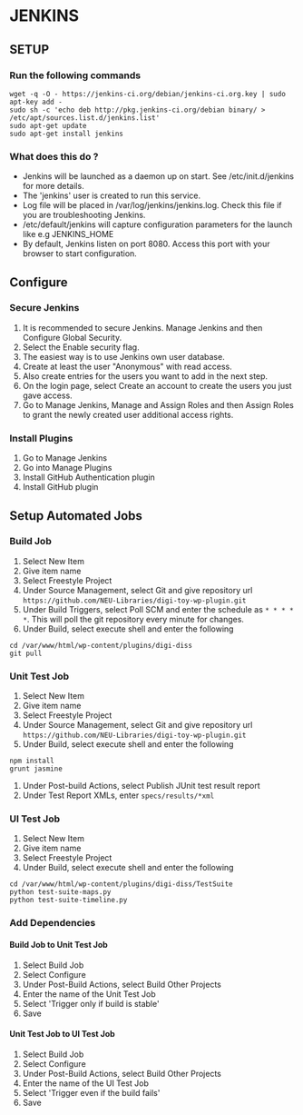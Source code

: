 # JENKINS

## SETUP
### Run the following commands

```
wget -q -O - https://jenkins-ci.org/debian/jenkins-ci.org.key | sudo apt-key add -
sudo sh -c 'echo deb http://pkg.jenkins-ci.org/debian binary/ > /etc/apt/sources.list.d/jenkins.list'
sudo apt-get update
sudo apt-get install jenkins
```

### What does this do ?

* Jenkins will be launched as a daemon up on start. See /etc/init.d/jenkins for more details.
* The 'jenkins' user is created to run this service.
* Log file will be placed in /var/log/jenkins/jenkins.log. Check this file if you are troubleshooting Jenkins.
* /etc/default/jenkins will capture configuration parameters for the launch like e.g JENKINS_HOME
* By default, Jenkins listen on port 8080. Access this port with your browser to start configuration.

## Configure
### Secure Jenkins
1. It is recommended to secure Jenkins. Manage Jenkins and then Configure Global Security. 
1. Select the Enable security flag. 
1. The easiest way is to use Jenkins own user database. 
1. Create at least the user "Anonymous" with read access. 
1. Also create entries for the users you want to add in the next step.
1. On the login page, select Create an account to create the users you just gave access.
1. Go to Manage Jenkins, Manage and Assign Roles and then Assign Roles to grant the newly created user additional access rights.

### Install Plugins
1. Go to Manage Jenkins
1. Go into Manage Plugins
1. Install GitHub Authentication plugin
1. Install GitHub plugin

## Setup Automated Jobs
### Build Job
1. Select New Item
1. Give item name
1. Select Freestyle Project
1. Under Source Management, select Git and give repository url `https://github.com/NEU-Libraries/digi-toy-wp-plugin.git`
1. Under Build Triggers, select Poll SCM and enter the schedule as `* * * * *`. This will poll the git repository every minute for changes.
1. Under Build, select execute shell and enter the following 
```
cd /var/www/html/wp-content/plugins/digi-diss
git pull
```

### Unit Test Job
1. Select New Item
1. Give item name
1. Select Freestyle Project
1. Under Source Management, select Git and give repository url `https://github.com/NEU-Libraries/digi-toy-wp-plugin.git`
1. Under Build, select execute shell and enter the following
```
npm install
grunt jasmine
```
1. Under Post-build Actions, select Publish JUnit test result report
1. Under Test Report XMLs, enter `specs/results/*xml`

### UI Test Job
1. Select New Item
1. Give item name
1. Select Freestyle Project
1. Under Build, select execute shell and enter the following
```
cd /var/www/html/wp-content/plugins/digi-diss/TestSuite
python test-suite-maps.py
python test-suite-timeline.py
```

### Add Dependencies
#### Build Job to Unit Test Job
1. Select Build Job
1. Select Configure
1. Under Post-Build Actions, select Build Other Projects
1. Enter the name of the Unit Test Job
1. Select 'Trigger only if build is stable'
1. Save

#### Unit Test Job to UI Test Job
1. Select Build Job
1. Select Configure
1. Under Post-Build Actions, select Build Other Projects
1. Enter the name of the UI Test Job
1. Select 'Trigger even if the build fails'
1. Save
